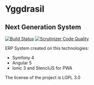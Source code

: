 # Yggdrasil
## Next Generation System

[![Build Status](https://travis-ci.org/joenilson/yggdrasil.svg?branch=master)](https://travis-ci.org/joenilson/yggdrasil)
[![Scrutinizer Code Quality](https://scrutinizer-ci.com/g/joenilson/yggdrasil/badges/quality-score.png?b=master)](https://scrutinizer-ci.com/g/joenilson/yggdrasil/?branch=master)

ERP System created on this technologies:

* Symfony 4
* Angular 5
* Ionic 3 and StencilJS for PWA

The license of the project is LGPL 3.0
